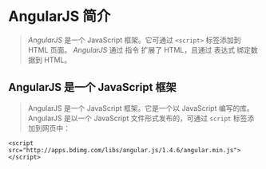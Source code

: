 # AngularJS 简介


> *AngularJS* 是一个 JavaScript 框架。它可通过 `<script>` 标签添加到 HTML 页面。
> *AngularJS* 通过 指令 扩展了 HTML，且通过 表达式 绑定数据到 HTML。


## AngularJS 是一个 JavaScript 框架


> AngularJS 是一个 JavaScript 框架。它是一个以 JavaScript 编写的库。
> AngularJS 是以一个 JavaScript 文件形式发布的，可通过 `script` 标签添加到网页中：


```
<script src="http://apps.bdimg.com/libs/angular.js/1.4.6/angular.min.js"></script>
```